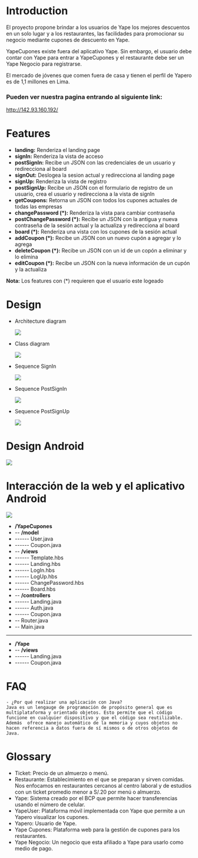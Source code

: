 # Introduction
El proyecto propone brindar a los usuarios de Yape los mejores descuentos en un solo lugar y a los restaurantes, las facilidades para promocionar su negocio mediante cupones de descuento en Yape.

YapeCupones existe fuera del aplicativo Yape. Sin embargo, el usuario debe contar con Yape para entrar a YapeCupones y el restaurante debe ser un Yape Negocio para registrarse.

El mercado de jóvenes que comen fuera de casa y tienen el perfil de Yapero es de 1,1 millones en Lima. 

### Pueden ver nuestra pagina entrando al siguiente link:
http://142.93.160.192/


# Features

- **landing:** Renderiza el landing page
- **signIn:** Renderiza la vista de acceso
- **postSignIn:** Recibe un JSON con las credenciales de un usuario y redirecciona al board
- **signOut:** Deslogea la sesion actual y redirecciona al landing page
- **signUp:** Renderiza la vista de registro
- **postSignUp:** Recibe un JSON con el formulario de registro de un usuario, crea el usuario y redirecciona a la vista de signIn
- **getCoupons:** Retorna un JSON con todos los cupones actuales de todas las empresas
- **changePassword (*):** Renderiza la vista para cambiar contraseña
- **postChangePassword (*):** Recibe un JSON con la antigua y nueva contraseña de la sesión actual y la actualiza y redirecciona al board
- **board (*):** Renderiza una vista con los cupones de la sesión actual
- **addCoupon (*):** Recibe un JSON con un nuevo cupón a agregar y lo agrega
- **deleteCoupon (*):** Recibe un JSON con un id de un copón a eliminar y lo elimina
- **editCoupon (*):** Recibe un JSON con la nueva información de un cupón y la actualiza

**Nota:** Los features con (*) requieren que el usuario este logeado

# Design

- Architecture diagram

    ![](./diagrams/Architecture-Diagram.png)

- Class diagram

    ![](./diagrams/Class-Diagram.png)

- Sequence SignIn

    ![](./diagrams/Sequence-SignIn.png)

- Sequence PostSignIn

    ![](./diagrams/Sequence-PostSignIn.png)

- Sequence PostSignUp

    ![](./diagrams/Sequence-PostSignUp.png)

# Design Android
![](./diagrams/Android_Studio.png)

# Interacción de la web y el aplicativo Android
![](./diagrams/Intellij_IDEA.png)


- **/YapeCupones**
- -- **/model**
- ------ User.java
- ------ Coupon.java
- -- **/views**
- ------ Template.hbs
- ------ Landing.hbs
- ------ LogIn.hbs
- ------ LogUp.hbs
- ------ ChangePassword.hbs
- ------ Board.hbs
- -- **/controllers**
- ------ Landing.java
- ------ Auth.java
- ------ Coupon.java
- -- Router.java
- -- Main.java
- ----------------
- **/Yape**
- -- **/views**
- ------ Landing.java
- ------ Coupon.java

# FAQ
	- ¿Por qué realizar una aplicación con Java?
	Java es un lengauge de programación de propósito general que es multiplataforma y orientado objetos. Esto permite que el código funcione en cualquier dispositivo y que el código sea reutilizable.	Además  ofrece manejo automático de la memoria y cuyos objetos no hacen referencia a datos fuera de sí mismos o de otros objetos de Java.

# Glossary
* Ticket: Precio de un almuerzo o menú.
* Restaurante: Establecimiento en el que se preparan y sirven comidas. Nos enfocamos en restaurantes cercanos al centro laboral y de estudios con un ticket promedio menor a S/.20 por menú o almuerzo.
* Yape: Sistema creado por el BCP que permite hacer transferencias usando el número de celular.
* YapeUser: Plataforma móvil implementada con Yape que permite a un Yapero visualizar los cupones.
* Yapero: Usuario de Yape.
* Yape Cupones: Plataforma web para la gestión de cupones para los restaurantes.
* Yape Negocio: Un negocio que esta afiliado a Yape para usarlo como medio de pago.


